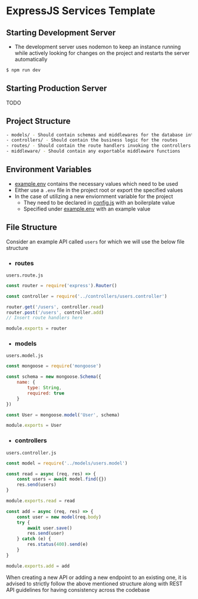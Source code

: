# ExpressJS Services Template

## Starting Development Server

* The development server uses nodemon to keep an instance running while actively looking for changes on the project and restarts the server automatically
```bash
$ npm run dev
```

## Starting Production Server

TODO

## Project Structure

```bash
- models/ - Should contain schemas and middlewares for the database interaction
- controllers/ - Should contain the business logic for the routes
- routes/ - Should contain the route handlers invoking the controllers
- middleware/ - Should contain any exportable middleware functions
```

## Environment Variables

* [example.env](example.env) contains the necessary values which need to be used
* Either use a `.env` file in the project root or export the specified values
* In the case of utilizing a new enviornment variable for the project
    * They need to be declared in [config.js](config/config.js) with an boilerplate value
    * Specified under [example.env](example.env) with an example value

## File Structure
Consider an example API called `users` for which we will use the below file structure

* ### routes
`users.route.js`
```javascript
const router = require('express').Router()

const controller = require('../controllers/users.controller')

router.get('/users', controller.read)
router.post('/users', controller.add)
// Insert route handlers here

module.exports = router
```

* ### models
`users.model.js`
```javascript
const mongoose = require('mongoose')

const schema = new mongoose.Schema({
    name: {
        type: String,
        required: true
    }
})

const User = mongoose.model('User', schema)

module.exports = User
```

* ### controllers
`users.controller.js`
```javascript
const model = require('../models/users.model')

const read = async (req, res) => {
    const users = await model.find({})
    res.send(users)
}

module.exports.read = read

const add = async (req, res) => {
    const user = new model(req.body)
    try {
        await user.save()
        res.send(user)
    } catch (e) {
        res.status(400).send(e)
    }
}

module.exports.add = add
```

When creating a new API or adding a new endpoint to an existing one, it is advised to strictly follow the above mentioned structure along with REST API guidelines for having consistency across the codebase